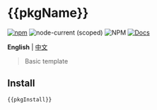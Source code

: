 # {{pkgName}}

[![npm](https://img.shields.io/npm/v/{{pkgName}})](https://www.npmjs.com/package/{{pkgName}}) ![node-current (scoped)](https://img.shields.io/node/v/{{pkgName}}) ![NPM](https://img.shields.io/npm/l/{{pkgName}}) [![Docs](https://www.paka.dev/badges/v0/cute.svg)](https://www.paka.dev/npm/{{pkgName}})

**English** | [中文](./README.zh_CN.md)

> Basic template

## Install

```bash
{{pkgInstall}}
```

